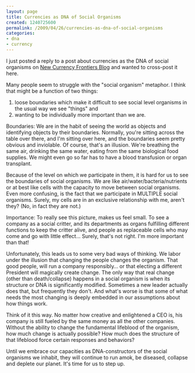 ```yaml
---
layout: page
title: Currencies as DNA of Social Organisms
created: 1240725600
permalink: /2009/04/26/currencies-as-dna-of-social-organisms
categories:
- dna
- currency
---
```


I just posted a reply to a post about currencies as the DNA of social organisms on <a href="http://blog.newcurrencyfrontiers.com/">New Currency Frontiers Blog</a> and wanted to cross-post it here.

Many people seem to struggle with the "social organism" metaphor. I think that might be a function of two things:
1. loose boundaries which make it difficult to see social level organisms in the usual way we see "things" and
2. wanting to be individually more important than we are.

Boundaries: We are in the habit of seeing the world as objects and identifying objects by their boundaries. Normally, you're sitting across the table over there, and I'm sitting over here, and the boundaries seem pretty obvious and inviolable. Of course, that's an illusion. We're breathing the same air, drinking the same water, eating from the same biological food supplies. We might even go so far has to have a blood transfusion or organ transplant.

Because of the level on which we participate in them, it is hard for us to see the boundaries of social organisms. We are like air/water/bacteria/nutrients or at best like cells with the capacity to move between social organisms. Even more confusing, is the fact that we participate in MULTIPLE social organisms. Surely, my cells are in an exclusive relationship with me, aren't they? (No, in fact they are not.)

Importance: To really see this picture, makes us feel small. To see a company as a social critter, and its departments as organs fulfilling different functions to keep the critter alive, and people as replaceable cells who may come and go with little effect… Surely, that's not right. I'm more important than that!

Unfortunately, this leads us to some very bad ways of thinking. We labor under the illusion that changing the people changes the organism. That good people, will run a company responsibly… or that electing a different President will magically create change.
 The only way that real change (other than death/collapse) happens in a social organism is when its structure or DNA is significantly modified. Sometimes a new leader actually does that, but frequently they don't. And what's worse is that some of what needs the most changing is deeply embedded in our assumptions about how things work.

Think of it this way. No matter how creative and enlightened a CEO is, his company is still fueled by the same money as all the other companies. Without the ability to change the fundamental lifeblood of the organism, how much change is actually possible? How much does the structure of that lifeblood force certain responses and behaviors?

Until we embrace our capacities as DNA-constructors of the social organisms we inhabit, they will continue to run amok, be diseased, collapse and deplete our planet.
 It's time for us to step up.

